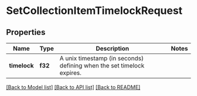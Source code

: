 # SetCollectionItemTimelockRequest

## Properties

Name | Type | Description | Notes
------------ | ------------- | ------------- | -------------
**timelock** | **f32** | A unix timestamp (in seconds) defining when the set timelock expires. | 

[[Back to Model list]](../README.md#documentation-for-models) [[Back to API list]](../README.md#documentation-for-api-endpoints) [[Back to README]](../README.md)


